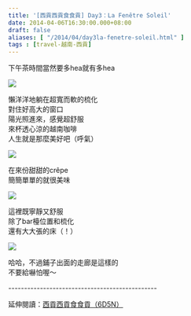 ```yaml
---
title: '[西貢西貢食食貢] Day3：La Fenêtre Soleil'
date: 2014-04-06T16:30:00.000+08:00
draft: false
aliases: [ "/2014/04/day3la-fenetre-soleil.html" ]
tags : [travel-越南-西貢]
---
```


下午茶時間當然要多hea就有多hea  

![](/images/saigon3c1.jpg)

懶洋洋地躺在超寬而軟的梳化  
對住好高大的窗口  
陽光照進來，感覺超舒服  
來杯透心涼的越南咖啡  
人生就是那麼美好吧（呼氣）  

![](/images/saigon3c2.jpg)

在來份甜甜的crêpe  
簡簡單單的就很美味  

![](/images/saigon3c.jpg)

這裡既寧靜又舒服  
除了bar檯位置和梳化  
還有大大張的床（！）  

![](/images/saigon3c3.jpg)

哈哈，不過鋪子出面的走廊是這樣的  
不要給嚇怕喔～  
  
\-----------------------------------------------  
  
延伸閱讀：[西貢西貢食食貢（6D5N）](https://hidie.net/saigon6d5n/)
